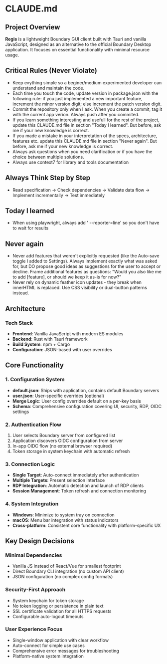 # CLAUDE.md

## Project Overview

**Regis** is a lightweight Boundary GUI client built with Tauri and vanilla JavaScript, designed as an alternative to the official Boundary Desktop application. It focuses on essential functionality with minimal resource usage.

## Critical Rules (Never Violate)
- Keep evything simple so a beginer/medium experimented developer can understand and maintain the code.
- Each time you touch the code, update version in package.json with the following rule: if you just implemented a new important feature, increment the minor version digit; else increment the patch version digit.
- Commit the repository only when I ask. When you create a commit, tag it with the current app verion. Always push after you commited.
- If you learn something interesting and usefull for the rest of the project, update this CLAUDE.md file in section "Today I learned". But before, ask me if your new knowledge is correct.
- If you made a mistake in your interpretation of the specs, architecture, features etc. update this CLAUDE.md file in section "Never again". But before, ask me if your new knowledge is correct.
- Always ask questions when you need clarification or if you have the choice between multiple solutions.
- Always use context7 for library and tools documentation

## Always Think Step by Step
- Read specification → Check dependencies → Validate data flow → Implement incrementally → Test immediately

## Today I learned
- When using playwright, always add ' --reporter=line' so you don't have to wait for results

## Never again
- Never add features that weren't explicitly requested (like the Auto-save toggle I added to Settings). Always implement exactly what was asked for, but DO propose good ideas as suggestions for the user to accept or decline. Frame additional features as questions: "Would you also like me to add [feature], or should we keep it as-is for now?"
- Never rely on dynamic feather icon updates - they break when innerHTML is replaced. Use CSS visibility or dual-button patterns instead.

## Architecture

### Tech Stack
- **Frontend**: Vanilla JavaScript with modern ES modules
- **Backend**: Rust with Tauri framework
- **Build System**: npm + Cargo
- **Configuration**: JSON-based with user overrides

## Core Functionality

### 1. Configuration System
- **default.json**: Ships with application, contains default Boundary servers
- **user.json**: User-specific overrides (optional)
- **Merge Logic**: User config overrides default on a per-key basis
- **Schema**: Comprehensive configuration covering UI, security, RDP, OIDC settings

### 2. Authentication Flow
1. User selects Boundary server from configured list
2. Application discovers OIDC configuration from server
3. In-app OIDC flow (no external browser required)
4. Token storage in system keychain with automatic refresh

### 3. Connection Logic
- **Single Target**: Auto-connect immediately after authentication
- **Multiple Targets**: Present selection interface
- **RDP Integration**: Automatic detection and launch of RDP clients
- **Session Management**: Token refresh and connection monitoring

### 4. System Integration
- **Windows**: Minimize to system tray on connection
- **macOS**: Menu bar integration with status indicators
- **Cross-platform**: Consistent core functionality with platform-specific UX

## Key Design Decisions

### Minimal Dependencies
- Vanilla JS instead of React/Vue for smallest footprint
- Direct Boundary CLI integration (no custom API client)
- JSON configuration (no complex config formats)

### Security-First Approach
- System keychain for token storage
- No token logging or persistence in plain text
- SSL certificate validation for all HTTPS requests
- Configurable auto-logout timeouts

### User Experience Focus
- Single-window application with clear workflow
- Auto-connect for simple use cases
- Comprehensive error messages for troubleshooting
- Platform-native system integration
